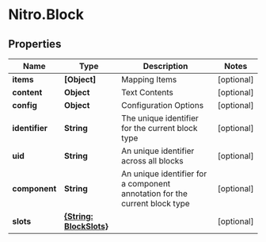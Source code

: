 # Nitro.Block

## Properties

Name | Type | Description | Notes
------------ | ------------- | ------------- | -------------
**items** | **[Object]** | Mapping Items | [optional] 
**content** | **Object** | Text Contents | [optional] 
**config** | **Object** | Configuration Options | [optional] 
**identifier** | **String** | The unique identifier for the current block type | [optional] 
**uid** | **String** | An unique identifier across all blocks | [optional] 
**component** | **String** | An unique identifier for a component annotation for the current block type | [optional] 
**slots** | [**{String: BlockSlots}**](BlockSlots.md) |  | [optional] 



